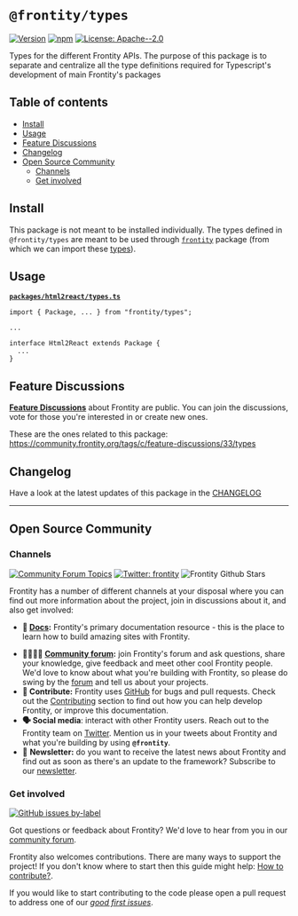 # `@frontity/types`

[![Version](https://img.shields.io/npm/v/@frontity/types.svg)](https://www.npmjs.com/package/@frontity/types) [![npm](https://img.shields.io/npm/dw/@frontity/types)](https://www.npmjs.com/package/@frontity/types) [![License: Apache--2.0](https://img.shields.io/badge/license-Apache%202-lightgrey)](https://github.com/frontity/frontity/blob/master/LICENSE)

Types for the different Frontity APIs.
The purpose of this package is to separate and centralize all the type definitions required for Typescript's development of main Frontity's packages

## Table of contents

<!-- toc -->

- [Install](#install)
- [Usage](#usage)
- [Feature Discussions](#feature-discussions)
- [Changelog](#changelog)
- [Open Source Community](#open-source-community)
  - [Channels](#channels)
  - [Get involved](#get-involved)

<!-- tocstop -->

## Install

This package is not meant to be installed individually.
The types defined in `@frontity/types` are meant to be used through [`frontity`](https://github.com/frontity/frontity/tree/dev/packages/frontity) package (from which we can import these [types](https://github.com/frontity/frontity/blob/dev/packages/frontity/types/index.ts)).

## Usage

[**`packages/html2react/types.ts`**](https://github.com/frontity/frontity/blob/dev/packages/html2react/types.ts)

```
import { Package, ... } from "frontity/types";

...

interface Html2React extends Package {
  ...
}

```

## Feature Discussions

[**Feature Discussions**](https://community.frontity.org/c/feature-discussions/33) about Frontity are public. You can join the discussions, vote for those you're interested in or create new ones.

These are the ones related to this package: https://community.frontity.org/tags/c/feature-discussions/33/types

## Changelog

Have a look at the latest updates of this package in the [CHANGELOG](https://github.com/frontity/frontity/blob/dev/packages/types/CHANGELOG.md)

---

## Open Source Community

### Channels

[![Community Forum Topics](https://img.shields.io/discourse/topics?color=blue&label=community%20forum&server=https%3A%2F%2Fcommunity.frontity.org%2F)](https://community.frontity.org/) [![Twitter: frontity](https://img.shields.io/twitter/follow/frontity.svg?style=social)](https://twitter.com/frontity) ![Frontity Github Stars](https://img.shields.io/github/stars/frontity/frontity?style=social)

Frontity has a number of different channels at your disposal where you can find out more information about the project, join in discussions about it, and also get involved:

- **📖 [Docs](https://docs.frontity.org/):** Frontity's primary documentation resource - this is the place to learn how to build amazing sites with Frontity.

* **👨‍👩‍👧‍👦 [Community forum](https://community.frontity.org/):** join Frontity's forum and ask questions, share your knowledge, give feedback and meet other cool Frontity people. We'd love to know about what you're building with Frontity, so please do swing by the [forum](https://community.frontity.org/) and tell us about your projects.
* **🐞 Contribute:** Frontity uses [GitHub](https://github.com/frontity/frontity) for bugs and pull requests. Check out the [Contributing](../../CONTRIBUTING.md/) section to find out how you can help develop Frontity, or improve this documentation.
* **🗣 Social media**: interact with other Frontity users. Reach out to the Frontity team on [Twitter](https://twitter.com/frontity). Mention us in your tweets about Frontity and what you're building by using **`@frontity`**.
* 💌 **Newsletter:** do you want to receive the latest news about Frontity and find out as soon as there's an update to the framework? Subscribe to our [newsletter](https://frontity.org/newsletter).

### Get involved

[![GitHub issues by-label](https://img.shields.io/github/issues/frontity/frontity/good%20first%20issue)](https://github.com/frontity/frontity/issues?q=is%3Aissue+is%3Aopen+label%3A%22good+first+issue%22)

Got questions or feedback about Frontity? We'd love to hear from you in our [community forum](https://community.frontity.org).

Frontity also welcomes contributions. There are many ways to support the project! If you don't know where to start then this guide might help: [How to contribute?](https://docs.frontity.org/contributing/how-to-contribute).

If you would like to start contributing to the code please open a pull request to address one of our [_good first issues_](https://github.com/frontity/frontity/issues?q=is%3Aissue+is%3Aopen+label%3A%22good+first+issue%22).
